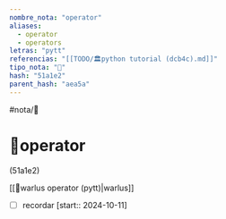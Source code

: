 ```yaml
---
nombre_nota: "operator"
aliases:
  - operator
  - operators
letras: "pytt"
referencias: "[[TODO/🏛️python tutorial (dcb4c).md]]"
tipo_nota: "📑"
hash: "51a1e2"
parent_hash: "aea5a"
---
```


#nota/📑

# 📑operator
<div class="hash">(51a1e2)</div>



[[📑warlus operator (pytt)|warlus]]




- [ ] recordar  [start:: 2024-10-11]